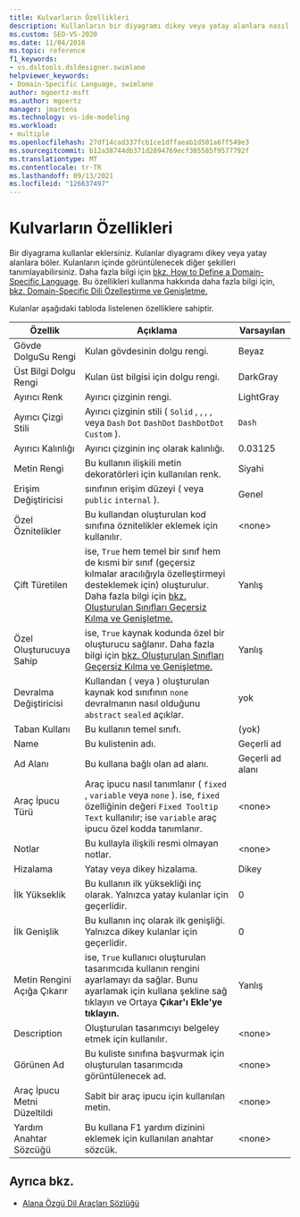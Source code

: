 ```yaml
---
title: Kulvarların Özellikleri
description: Kullanların bir diyagramı dikey veya yatay alanlara nasıl böldüklerini ve kullanların içinde görüntülenecek diğer şekilleri nasıl tanımlayabilirsiniz?
ms.custom: SEO-VS-2020
ms.date: 11/04/2016
ms.topic: reference
f1_keywords:
- vs.dsltools.dsldesigner.swimlane
helpviewer_keywords:
- Domain-Specific Language, swimlane
author: mgoertz-msft
ms.author: mgoertz
manager: jmartens
ms.technology: vs-ide-modeling
ms.workload:
- multiple
ms.openlocfilehash: 27df14cad337fcb1ce1dffaeab1d501a6ff549e3
ms.sourcegitcommit: b12a38744db371d2894769ecf305585f9577792f
ms.translationtype: MT
ms.contentlocale: tr-TR
ms.lasthandoff: 09/13/2021
ms.locfileid: "126637497"
---
```

# <a name="properties-of-swimlanes"></a>Kulvarların Özellikleri
Bir diyagrama kullanlar eklersiniz. Kulanlar diyagramı dikey veya yatay alanlara böler. Kulanların içinde görüntülenecek diğer şekilleri tanımlayabilirsiniz. Daha fazla bilgi için [bkz. How to Define a Domain-Specific Language](../modeling/how-to-define-a-domain-specific-language.md). Bu özellikleri kullanma hakkında daha fazla bilgi için, [bkz. Domain-Specific Dili Özelleştirme ve Genişletme.](../modeling/customizing-and-extending-a-domain-specific-language.md)

 Kulanlar aşağıdaki tabloda listelenen özelliklere sahiptir.

|Özellik|Açıklama|Varsayılan|
|-|-|-|
|Gövde DolguSu Rengi|Kulan gövdesinin dolgu rengi.|Beyaz|
|Üst Bilgi Dolgu Rengi|Kulan üst bilgisi için dolgu rengi.|DarkGray|
|Ayırıcı Renk|Ayırıcı çizginin rengi.|LightGray|
|Ayırıcı Çizgi Stili|Ayırıcı çizginin stili ( `Solid` , , , , veya `Dash` `Dot` `DashDot` `DashDotDot` `Custom` ).|`Dash`|
|Ayırıcı Kalınlığı|Ayırıcı çizginin inç olarak kalınlığı.|0.03125|
|Metin Rengi|Bu kullanın ilişkili metin dekoratörleri için kullanılan renk.|Siyahi|
|Erişim Değiştiricisi|sınıfının erişim düzeyi ( veya `public` `internal` ).|Genel|
|Özel Öznitelikler|Bu kullandan oluşturulan kod sınıfına öznitelikler eklemek için kullanılır.|\<none>|
|Çift Türetilen|ise, `True` hem temel bir sınıf hem de kısmi bir sınıf (geçersiz kılmalar aracılığıyla özelleştirmeyi desteklemek için) oluşturulur. Daha fazla bilgi için [bkz. Oluşturulan Sınıfları Geçersiz Kılma ve Genişletme.](../modeling/overriding-and-extending-the-generated-classes.md)|Yanlış|
|Özel Oluşturucuya Sahip|ise, `True` kaynak kodunda özel bir oluşturucu sağlanır. Daha fazla bilgi için [bkz. Oluşturulan Sınıfları Geçersiz Kılma ve Genişletme.](../modeling/overriding-and-extending-the-generated-classes.md)|Yanlış|
|Devralma Değiştiricisi|Kullandan ( veya ) oluşturulan kaynak kod sınıfının `none` devralmanın nasıl olduğunu `abstract` `sealed` açıklar.|yok|
|Taban Kullanı|Bu kullanın temel sınıfı.|(yok)|
|Name|Bu kulistenin adı.|Geçerli ad|
|Ad Alanı|Bu kullana bağlı olan ad alanı.|Geçerli ad alanı|
|Araç İpucu Türü|Araç ipucu nasıl tanımlanır ( `fixed` , `variable` veya `none` ). ise, `fixed` özelliğinin değeri `Fixed Tooltip Text` kullanılır; ise `variable` araç ipucu özel kodda tanımlanır.|\<none>|
|Notlar|Bu kullayla ilişkili resmi olmayan notlar.|\<none>|
|Hizalama|Yatay veya dikey hizalama.|Dikey|
|İlk Yükseklik|Bu kullanın ilk yüksekliği inç olarak. Yalnızca yatay kulanlar için geçerlidir.|0|
|İlk Genişlik|Bu kullanın inç olarak ilk genişliği. Yalnızca dikey kulanlar için geçerlidir.|0|
|Metin Rengini Açığa Çıkarır|ise, `True` kullanıcı oluşturulan tasarımcıda kullanın rengini ayarlamayı da sağlar. Bunu ayarlamak için kullana şekline sağ tıklayın ve Ortaya **Çıkar'ı Ekle'ye tıklayın.**|Yanlış|
|Description|Oluşturulan tasarımcıyı belgeley etmek için kullanılır.|\<none>|
|Görünen Ad|Bu kuliste sınıfına başvurmak için oluşturulan tasarımcıda görüntülenecek ad.|\<none>|
|Araç İpucu Metni Düzeltildi|Sabit bir araç ipucu için kullanılan metin.|\<none>|
|Yardım Anahtar Sözcüğü|Bu kullana F1 yardım dizinini eklemek için kullanılan anahtar sözcük.|\<none>|

## <a name="see-also"></a>Ayrıca bkz.

- [Alana Özgü Dil Araçları Sözlüğü](/previous-versions/bb126564(v=vs.100))